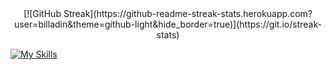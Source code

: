 

<!--
**billadin/billadin** is a ✨ _special_ ✨ repository because its `README.md` (this file) appears on your GitHub profile.

Here are some ideas to get you started:

- 🔭 I’m currently working on ...
- 🌱 I’m currently learning ...
- 👯 I’m looking to collaborate on ...
- 🤔 I’m looking for help with ...
- 💬 Ask me about ...
- 📫 How to reach me: ...
- 😄 Pronouns: ...
- ⚡ Fun fact: ...
-->
<center>
  [![GitHub Streak](https://github-readme-streak-stats.herokuapp.com?user=billadin&theme=github-light&hide_border=true)](https://git.io/streak-stats)
</center>


[![My Skills](https://skillicons.dev/icons?i=react,js,firebase,selenium,nodejs,express,mongodb,java,tailwind,html,css&theme=dark)](https://skillicons.dev)

